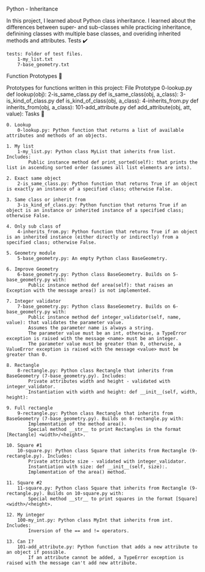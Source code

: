 Python - Inheritance

In this project, I learned about Python class inheritance. I learned about the differences between super- and sub-classes while practicing inheritance, definining classes with multiple base classes, and overiding inherited methods and attributes.
Tests ✔️

    tests: Folder of test files.
        1-my_list.txt
        7-base_geometry.txt

Function Prototypes 💾

Prototypes for functions written in this project:
File 	Prototype
0-lookup.py 	def lookup(obj):
2-is_same_class.py 	def is_same_class(obj, a_class):
3-is_kind_of_class.py 	def is_kind_of_class(obj, a_class):
4-inherits_from.py 	def inherits_from(obj, a_class):
101-add_attribute.py 	def add_attribute(obj, att, value):
Tasks 📃

    0. Lookup
        0-lookup.py: Python function that returns a list of available attributes and methods of an objects.

    1. My list
        1-my_list.py: Python class MyList that inherits from list. Includes:
            Public instance method def print_sorted(self): that prints the list in ascending sorted order (assumes all list elements are ints).

    2. Exact same object
        2-is_same_class.py: Python function that returns True if an object is exactly an instance of a specified class; otherwise False.

    3. Same class or inherit from
        3-is_kind_of_class.py: Python function that returns True if an object is an instance or inherited instance of a specified class; otherwise False.

    4. Only sub class of
        4-inherits_from.py: Python function that returns True if an object is an inherited instance (either directly or indirectly) from a specified class; otherwise False.

    5. Geometry module
        5-base_geometry.py: An empty Python class BaseGeometry.

    6. Improve Geometry
        6-base_geometry.py: Python class BaseGeometry. Builds on 5-base_geometry.py with:
            Public instance method def area(self): that raises an Exception with the message area() is not implemented.

    7. Integer validator
        7-base_geometry.py: Python class BaseGeometry. Builds on 6-base_geometry.py with:
            Public instance method def integer_validator(self, name, value): that validates the parameter value.
            Assumes the parameter name is always a string.
            The parameter value must be an int, otherwise, a TypeError exception is raised with the message <name> must be an integer.
            The parameter value must be greater than 0, otherwise, a ValueError exception is raised with the message <value> must be greater than 0.

    8. Rectangle
        8-rectangle.py: Python class Rectangle that inherits from BaseGeometry (7-base_geometry.py). Includes:
            Private attributes width and height - validated with integer_validator.
            Instantiation with width and height: def __init__(self, width, height):

    9. Full rectangle
        9-rectangle.py: Python class Rectangle that inherits from BaseGeometry (7-base_geometry.py). Builds on 8-rectangle.py with:
            Implementation of the method area().
            Special method __str__ to print Rectangles in the format [Rectangle] <width>/<height>.

    10. Square #1
        10-square.py: Python class Square that inherits from Rectangle (9-rectangle.py). Includes:
            Private attribute size - validated with integer_validator.
            Instantiation with size: def __init__(self, size):.
            Implementation of the area() method.

    11. Square #2
        11-square.py: Python class Square that inherits from Rectangle (9-rectangle.py). Builds on 10-square.py with:
            Special method __str__ to print squares in the format [Square] <width>/<height>.

    12. My integer
        100-my_int.py: Python class MyInt that inherits from int. Includes:
            Inversion of the == and != operators.

    13. Can I?
        101-add_attribute.py: Python function that adds a new attribute to an object if possible.
            If an attribute cannot be added, a TypeError exception is raised with the message can't add new attribute.

